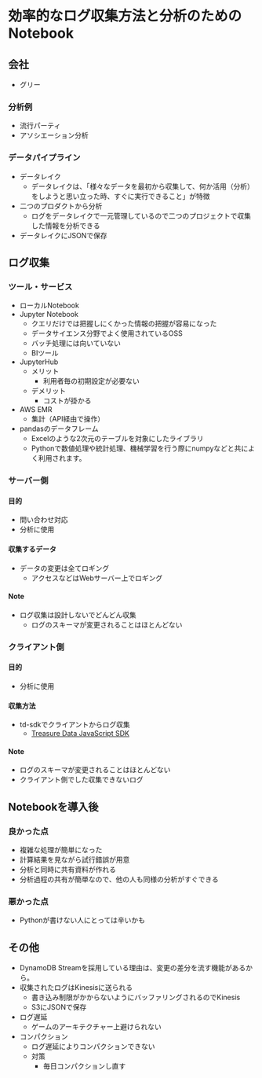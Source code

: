 # 効率的なログ収集方法と分析のためのNotebook
## 会社
- グリー

### 分析例
- 流行パーティ
- アソシエーション分析

### データパイプライン
- データレイク
  - データレイクは、「様々なデータを最初から収集して、何か活用（分析）をしようと思い立った時、すぐに実行できること」が特徴
- 二つのプロダクトから分析
  - ログをデータレイクで一元管理しているので二つのプロジェクトで収集した情報を分析できる
- データレイクにJSONで保存

## ログ収集
### ツール・サービス
- ローカルNotebook
- Jupyter Notebook
  - クエリだけでは把握しにくかった情報の把握が容易になった
  - データサイエンス分野でよく使用されているOSS
  - バッチ処理には向いていない
  - BIツール
- JupyterHub
  - メリット
    - 利用者毎の初期設定が必要ない
  - デメリット
    - コストが掛かる
- AWS EMR
  - 集計（API経由で操作）
- pandasのデータフレーム
  - Excelのような2次元のテーブルを対象にしたライブラリ
  - Pythonで数値処理や統計処理、機械学習を行う際にnumpyなどと共によく利用されます。

### サーバー側
#### 目的
- 問い合わせ対応
- 分析に使用
 
#### 収集するデータ
- データの変更は全てロギング
  - アクセスなどはWebサーバー上でロギング

#### Note
- ログ収集は設計しないでどんどん収集
  - ログのスキーマが変更されることはほとんどない

### クライアント側
#### 目的
- 分析に使用

#### 収集方法
- td-sdkでクライアントからログ収集
  - [Treasure Data JavaScript SDK](https://qiita.com/kzk9/items/15f4e01cafa30fb8e7a5)

#### Note
- ログのスキーマが変更されることはほとんどない
- クライアント側でした収集できないログ

## Notebookを導入後
### 良かった点
- 複雑な処理が簡単になった
- 計算結果を見ながら試行錯誤が用意
- 分析と同時に共有資料が作れる
- 分析過程の共有が簡単なので、他の人も同様の分析がすぐできる

### 悪かった点
- Pythonが書けない人にとっては辛いかも

## その他
- DynamoDB Streamを採用している理由は、変更の差分を流す機能があるから。
- 収集されたログはKinesisに送られる
  - 書き込み制限がかからないようにバッファリングされるのでKinesis
  - S3にJSONで保存
- ログ遅延
  - ゲームのアーキテクチャー上避けられない
- コンパクション
  - ログ遅延によりコンパクションできない
  - 対策
    - 毎日コンパクションし直す